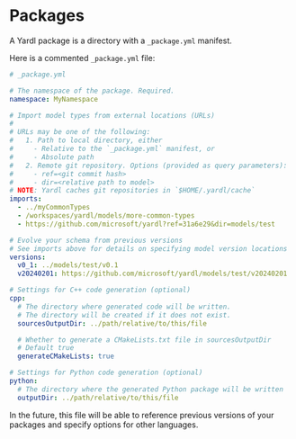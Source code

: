 # Packages

A Yardl package is a directory with a `_package.yml` manifest.

Here is a commented `_package.yml` file:

```yaml
# _package.yml

# The namespace of the package. Required.
namespace: MyNamespace

# Import model types from external locations (URLs)
#
# URLs may be one of the following:
#   1. Path to local directory, either
#     - Relative to the `_package.yml` manifest, or
#     - Absolute path
#   2. Remote git repository. Options (provided as query parameters):
#     - ref=<git commit hash>
#     - dir=<relative path to model>
# NOTE: Yardl caches git repositories in `$HOME/.yardl/cache`
imports:
  - ../myCommonTypes
  - /workspaces/yardl/models/more-common-types
  - https://github.com/microsoft/yardl?ref=31a6e29&dir=models/test

# Evolve your schema from previous versions
# See imports above for details on specifying model version locations
versions:
  v0_1: ../models/test/v0.1
  v20240201: https://github.com/microsoft/yardl/models/test/v20240201

# Settings for C++ code generation (optional)
cpp:
  # The directory where generated code will be written.
  # The directory will be created if it does not exist.
  sourcesOutputDir: ../path/relative/to/this/file

  # Whether to generate a CMakeLists.txt file in sourcesOutputDir
  # Default true
  generateCMakeLists: true

# Settings for Python code generation (optional)
python:
  # The directory where the generated Python package will be written
  outputDir: ../path/relative/to/this/file
```

In the future, this file will be able to reference previous versions of
your packages and specify options for other languages.
